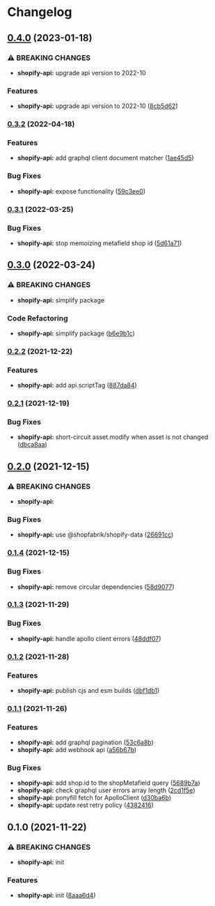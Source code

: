 # Changelog

## [0.4.0](https://www.github.com/Shopfabrik-Berlin/shopify-app/compare/shopify-api-v0.3.2...shopify-api-v0.4.0) (2023-01-18)


### ⚠ BREAKING CHANGES

* **shopify-api:** upgrade api version to 2022-10

### Features

* **shopify-api:** upgrade api version to 2022-10 ([8cb5d62](https://www.github.com/Shopfabrik-Berlin/shopify-app/commit/8cb5d62c3559be0a9f7be578efb4ad35e994e5ba))

### [0.3.2](https://www.github.com/Shopfabrik-Berlin/shopify-app/compare/shopify-api-v0.3.1...shopify-api-v0.3.2) (2022-04-18)


### Features

* **shopify-api:** add graphql client document matcher ([1ae45d5](https://www.github.com/Shopfabrik-Berlin/shopify-app/commit/1ae45d5eeaf50be33598f4fc1e819d70d980c296))


### Bug Fixes

* **shopify-api:** expose functionality ([59c3ee0](https://www.github.com/Shopfabrik-Berlin/shopify-app/commit/59c3ee0e668df8307b8b0d6d3936fe942b06f0d2))

### [0.3.1](https://www.github.com/Shopfabrik-Berlin/shopify-app/compare/shopify-api-v0.3.0...shopify-api-v0.3.1) (2022-03-25)


### Bug Fixes

* **shopify-api:** stop memoizing metafield shop id ([5d61a71](https://www.github.com/Shopfabrik-Berlin/shopify-app/commit/5d61a7146d75ecda3047476d998a6f5925835a72))

## [0.3.0](https://www.github.com/Shopfabrik-Berlin/shopify-app/compare/shopify-api-v0.2.2...shopify-api-v0.3.0) (2022-03-24)


### ⚠ BREAKING CHANGES

* **shopify-api:** simplify package

### Code Refactoring

* **shopify-api:** simplify package ([b6e9b1c](https://www.github.com/Shopfabrik-Berlin/shopify-app/commit/b6e9b1c04ee98a9f2909649324a285ec6408750c))

### [0.2.2](https://www.github.com/Shopfabrik-Berlin/shopify-app/compare/shopify-api-v0.2.1...shopify-api-v0.2.2) (2021-12-22)


### Features

* **shopify-api:** add api.scriptTag ([887da84](https://www.github.com/Shopfabrik-Berlin/shopify-app/commit/887da84039e2ce6edcfbbbea813f4d2afa5d1daa))

### [0.2.1](https://www.github.com/Shopfabrik-Berlin/shopify-app/compare/shopify-api-v0.2.0...shopify-api-v0.2.1) (2021-12-19)


### Bug Fixes

* **shopify-api:** short-circuit asset.modify when asset is not changed ([dbca8aa](https://www.github.com/Shopfabrik-Berlin/shopify-app/commit/dbca8aa217b6df6c192b97bb1151524db0e8fb28))

## [0.2.0](https://www.github.com/Shopfabrik-Berlin/shopify-app/compare/shopify-api-v0.1.4...shopify-api-v0.2.0) (2021-12-15)


### ⚠ BREAKING CHANGES

* **shopify-api:** 

### Bug Fixes

* **shopify-api:** use @shopfabrik/shopify-data ([26691cc](https://www.github.com/Shopfabrik-Berlin/shopify-app/commit/26691cc8b72879877d09545a5def5b0572667c18))

### [0.1.4](https://www.github.com/Shopfabrik-Berlin/shopify-app/compare/shopify-api-v0.1.3...shopify-api-v0.1.4) (2021-12-15)


### Bug Fixes

* **shopify-api:** remove circular dependencies ([58d9077](https://www.github.com/Shopfabrik-Berlin/shopify-app/commit/58d90772f170a2892d80dc5796b2c51a6bf91362))

### [0.1.3](https://www.github.com/Shopfabrik-Berlin/shopify-app/compare/shopify-api-v0.1.2...shopify-api-v0.1.3) (2021-11-29)


### Bug Fixes

* **shopify-api:** handle apollo client errors ([48ddf07](https://www.github.com/Shopfabrik-Berlin/shopify-app/commit/48ddf07c2ccda10350dc0a331ccd56df22ae58cb))

### [0.1.2](https://www.github.com/Shopfabrik-Berlin/shopify-app/compare/shopify-api-v0.1.1...shopify-api-v0.1.2) (2021-11-28)


### Features

* **shopify-api:** publish cjs and esm builds ([dbf1db1](https://www.github.com/Shopfabrik-Berlin/shopify-app/commit/dbf1db10c7d8cdc5001348f35f771192df0ce479))

### [0.1.1](https://www.github.com/Shopfabrik-Berlin/shopify-app/compare/shopify-api-v0.1.0...shopify-api-v0.1.1) (2021-11-26)


### Features

* **shopify-api:** add graphql pagination ([53c6a8b](https://www.github.com/Shopfabrik-Berlin/shopify-app/commit/53c6a8bbdd19cce33a72bb65be01d0b17dc3b353))
* **shopify-api:** add webhook api ([a56b67b](https://www.github.com/Shopfabrik-Berlin/shopify-app/commit/a56b67b7630e2b9526cc4a1d0bf894efb935486e))


### Bug Fixes

* **shopify-api:** add shop.id to the shopMetafield query ([5689b7a](https://www.github.com/Shopfabrik-Berlin/shopify-app/commit/5689b7ae0cd89f52fb5e097b9f1427aff0bae941))
* **shopify-api:** check graphql user errors array length ([2cd1f5e](https://www.github.com/Shopfabrik-Berlin/shopify-app/commit/2cd1f5e34a200904358c06b69dff6e61cf2116f8))
* **shopify-api:** ponyfill fetch for ApolloClient ([d30ba6b](https://www.github.com/Shopfabrik-Berlin/shopify-app/commit/d30ba6b89514bec062c2f9271ea8a0cc55ae2ad0))
* **shopify-api:** update rest retry policy ([4382416](https://www.github.com/Shopfabrik-Berlin/shopify-app/commit/4382416189caa2be039683dd8c827be3d0f07236))

## 0.1.0 (2021-11-22)


### ⚠ BREAKING CHANGES

* **shopify-api:** init

### Features

* **shopify-api:** init ([8aaa6d4](https://www.github.com/Shopfabrik-Berlin/shopify-app/commit/8aaa6d4ce6e538ad5b5c66f2dd855e443e3ba739))
